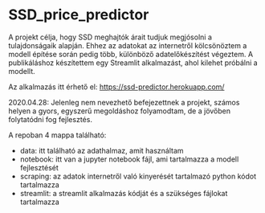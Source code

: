 # SSD_price_predictor
A projekt célja, hogy SSD meghajtók árait tudjuk megjósolni a tulajdonságaik alapján. Ehhez az adatokat az internetről kölcsönöztem a modell építése során pedig több, különböző adatelőkészítést végeztem. A publikáláshoz készítettem egy Streamlit alkalmazást, ahol kilehet próbálni a modellt.

Az alkalmazás itt érhető el: https://ssd-predictor.herokuapp.com/

2020.04.28:
Jelenleg nem nevezhető befejezettnek a projekt, számos helyen a gyors, egyszerű megoldáshoz folyamodtam, de a jövőben folytatódni fog fejlesztés.

A repoban 4 mappa található: 
- data: itt található az adathalmaz, amit használtam
- notebook: itt van a jupyter notebook fájl, ami tartalmazza a modell fejlesztését
- scraping: az adatok internetről való kinyerését tartalmazó python kódot tartalmazza
- streamlit: a streamlit alkalmazás kódját és a szükséges fájlokat tartalmazza
